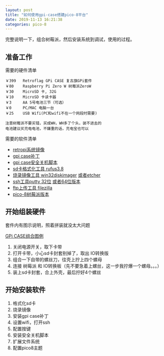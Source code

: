 ```yaml
---
layout: post
title: "如何使用gpi-case搭建pico-8平台"
date: 2019-11-13 16:21:38
categories: pico-8
---
```


完整说明一下，组合树莓派，然后安装系统到调试，使用的过程。
<!-- more -->

## 准备工作

需要的硬件清单
```
￥399   Retroflag GPi CASE 复古旗GPi套件   
￥80    Raspberry Pi Zero W 树莓派ZeroW   
￥30    MicroSD 卡, 32G                  
￥10    MicroSD 卡读卡器                   
￥3     AA 5号电池三节（可选）               
￥0     PC/MAC 电脑一台
￥25    USB Wifi(PC和wifi不在一个网段时需要) 

注意树莓派不要买错，买成WH，WH多了个头，装不进去的
电池建议买充电电池，不嫌重的话，充电宝也可以
```

需要的软件清单

* [retropi系统镜像](https://github.com/RetroPie/RetroPie-Setup/releases/download/4.5.1/retropie-4.5.1-rpi1_zero.img.gz)
* [gpi case补丁](http://download.retroflag.com/Products/GPi_Case/GPi_Case_patch.zip)
* [gpi case安全关机脚本](https://github.com/RetroFlag/retroflag-picase/archive/master.zip)
* [sd卡格式化工具 rufus3.8](https://github.com/pbatard/rufus/releases/download/v3.8/rufus-3.8.exe)
* [烧录镜像工具 win32diskimager](https://sourceforge.net/projects/win32diskimager/files/latest/download) [或者etcher](https://www.balena.io/etcher/)
* [ssh工具putty 32位](https://the.earth.li/~sgtatham/putty/latest/w32/putty-0.73-installer.msi) [或者64位版本](https://the.earth.li/~sgtatham/putty/latest/w64/putty-64bit-0.73-installer.msi)
* [ftp上传工具 filezilla](https://download.filezilla-project.org/client/FileZilla_3.45.1_win64_sponsored-setup.exe)
* [pico-8树莓派版本](https://www.lexaloffle.com/pico-8.php)

## 开始组装硬件

套件内有图示说明，照着拼装就没太大问题

[GPi CASE组合图例](http://download.retroflag.com/manual/case/GPi_CASE_Manual.pdf)

1. 关闭电源开关，取下卡带
2. 打开卡带，小心sd卡封套别掉了，取出 IO转换版
3. 组合一下自带的螺丝刀，往壳上拧上四个螺母
4. 连接 树莓派 和 IO转换板（先不要急着上螺丝，这一步我拧爆一个螺母。。。）
5. 装上sd卡封套，合上外壳，最后拧好4个螺丝

## 开始安装软件

1. 格式化sd卡
2. 烧录镜像
3. 安装gpi case补丁
4. 设置wifi，打开ssh
5. 配置按键
6. 安装安全关机脚本
7. 扩展文件系统
8. 配置pico8主题